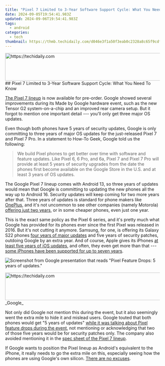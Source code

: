 ```yaml
---
title: "Pixel 7 Limited to 3-Year Software Support Cycle: What You Need To Know"
date: 2024-09-05T19:54:41.983Z
updated: 2024-09-06T19:54:41.983Z
tags:
  - android
categories:
  - tech
thumbnail: https://thmb.techidaily.com/d046e3f1a50f3eab0c2328a8c65f9cdfeb961e04c1487439cf5694d3a9ccaf02.jpg
---
```


<!-- affiliate ads begin -->
<a href="https://ephamedtechinc.pxf.io/c/5597632/2120865/26400?prodsku=mercury" target="_top" id="2120865">
  <img src="//a.impactradius-go.com/display-ad/26400-2120865" border="0" alt="https://techidaily.com" width="728" height="90"/>
</a>
<img height="0" width="0" src="https://ephamedtechinc.pxf.io/i/5597632/2120865/26400?prodsku=mercury" style="position:absolute;visibility:hidden;" border="0" />
<!-- affiliate ads end -->
## Pixel 7 Limited to 3-Year Software Support Cycle: What You Need To Know

[The Pixel 7 lineup](https://ios-pokemon-go.techidaily.com/in-2024-why-cant-i-install-the-ipogo-on-apple-iphone-se-drfone-by-drfone-virtual-ios/) is now available for pre-order. Google showed several improvements during its Made by Google hardware event, such as the new Tensor G2 system-on-a-chip and an improved rear camera setup. But it forgot to mention one important detail --- you'll only get three major OS updates.

 Even though both phones have 5 years of security updates, Google is only committing to three years of major OS updates for the just-released Pixel 7 and Pixel 7 Pro. In a statement to How-To Geek, Google told us the following:

> We build Pixel phones to get better over time with software and feature updates. Like Pixel 6, 6 Pro, and 6a, Pixel 7 and Pixel 7 Pro will provide at least 5 years of security upgrades from the date the phones first become available on the Google Store in the U.S. and at least 3 years of OS updates.

 The Google Pixel 7 lineup comes with Android 13, so three years of updates would mean that Google is committing to updating the new phones all the way up to Android 16\. Security updates will keep coming for two more years after that. Three years of updates is standard for phone makers like [OnePlus](https://www.xda-developers.com/oneplus-flagships-three-major-android-upgrades-four-years-security-updates/), and it's not uncommon to see other companies (namely Motorola) [offering just two years](https://www.wired.com/story/motorola-software-updates-rant/), or in some cheaper phones, even just one year.

 This is the exact same policy as the Pixel 6 series, and it's pretty much what Google has provided for its phones ever since the first Pixel was released in 2016\. But it's not cutting it anymore. Samsung, for one, is offering its Galaxy S22 phones [four years of major updates](https://shop-links.co/link/?exclusive=1&publisher_slug=itechdaily19598&url=https%3A%2F%2Fnews.samsung.com%2Fglobal%2Fsamsung-sets-the-new-standard-with-four-generations-of-os-upgrades-to-ensure-the-most-up-to-date-and-more-secure-galaxy-experience) and five years of security patches, outdoing Google by an extra year. And of course, Apple gives its iPhones [at least five years of iOS updates](https://support.apple.com/guide/iphone/supported-models-iphe3fa5df43/ios), and often, they even get more than that --- [some iPhones have been supported for up to seven years](https://www.gsmarena.com/apple%5Fiphone%5F6s-7242.php).

![Screenshot from Google presentation that reads "Pixel Feature Drops: 5 years of updates."](https://static1.howtogeekimages.com/wordpress/wp-content/uploads/2022/10/screenshot-10-06-2022-102117.jpg) 

<!-- affiliate ads begin -->
<a href="https://ephamedtechinc.pxf.io/c/5597632/2130532/26400" target="_top" id="2130532">
  <img src="//a.impactradius-go.com/display-ad/26400-2130532" border="0" alt="https://techidaily.com" width="728" height="90"/>
</a>
<img height="0" width="0" src="https://ephamedtechinc.pxf.io/i/5597632/2130532/26400" style="position:absolute;visibility:hidden;" border="0" />
<!-- affiliate ads end -->
_Google_

 Not only did Google not mention this during the event, but it also seemingly went the extra mile to hide it and mislead users. Google touted that both phones would get "5 years of updates" [while it was talking about Pixel feature drops during the event](https://youtu.be/2NGjNQVbydc?t=1827), not mentioning or acknowledging that two of those five years would be for security patches only. The company also avoided mentioning it in the [spec sheet of the Pixel 7 lineup](https://store.google.com/product/pixel%5F7%5Fspecs?hl=en-US).

 If Google wants to position the Pixel lineup as Android's equivalent to the iPhone, it really needs to go the extra mile on this, especially seeing how the phones are using Google's own silicon. [There are no excuses](https://instagram-video-recordings.techidaily.com/updated-in-2024-elevating-your-cinematic-expedition-through-border-techniques/).

<ins class="adsbygoogle"
     style="display:block"
     data-ad-format="autorelaxed"
     data-ad-client="ca-pub-7571918770474297"
     data-ad-slot="1223367746"></ins>



<ins class="adsbygoogle"
     style="display:block"
     data-ad-client="ca-pub-7571918770474297"
     data-ad-slot="8358498916"
     data-ad-format="auto"
     data-full-width-responsive="true"></ins>


